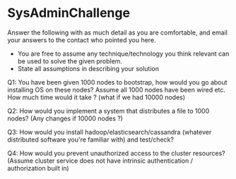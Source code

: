 # SysAdminChallenge

Answer the following with as much detail as you are comfortable, and email your answers to the contact who pointed you here.

- You are free to assume any technique/technology you think relevant can be used to solve the given problem.
- State all assumptions in describing your solution

Q1: You have been given 1000 nodes to bootstrap, how would you go about installing OS on these nodes?  Assume all 1000 nodes have been wired etc.  How much time would it take ? (what if we had 10000 nodes)

Q2: How would you implement a system that distributes a file to 1000 nodes? (Any changes if 10000 nodes ?)

Q3: How would you install hadoop/elasticsearch/cassandra (whatever distributed software you're familiar with) and test/check?

Q4: How would you prevent unauthorized access to the cluster resources? (Assume cluster service does not have intrinsic authentication / authorization built in)
